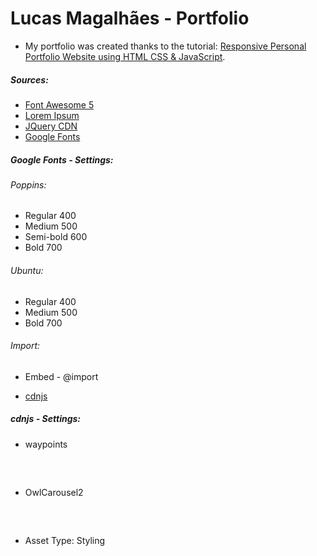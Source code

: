 # Lucas Magalhães - Portfolio

- My portfolio was created thanks to the tutorial: [Responsive Personal Portfolio Website using HTML CSS & JavaScript](https://www.youtube.com/watch?v=tcskp-ncN0I&list=PLeEpiRHdVhbfM6HrlsCO4eZdo7Yrgouel&index=1&t=286s "Responsive Personal Portfolio Website using HTML CSS & JavaScript").

##### Sources:
- [Font Awesome 5](https://www.w3schools.com/icons/fontawesome5_intro.asp "Font Awesome 5")
- [Lorem Ipsum](https://www.lipsum.com/ "Lorem Ipsum")
- [JQuery CDN](http://code.jquery.com/ "JQuery CDN")
- [Google Fonts](https://fonts.google.com/ "Google Fonts")

##### Google Fonts - Settings:

###### Poppins:
- Regular 400
- Medium 500
- Semi-bold 600
- Bold 700

###### Ubuntu:
- Regular 400
- Medium 500
- Bold 700

###### Import:
- Embed - @import

- [cdnjs](https://cdnjs.com/ "cdnjs")

##### cdnjs - Settings:
- waypoints

<pre>
<script 
  src="https://cdnjs.cloudflare.com/ajax/libs/waypoints/4.0.1/jquery.waypoints.min.js">
</script>
</pre>

- OwlCarousel2

<pre>
<script 
  src="https://cdnjs.cloudflare.com/ajax/libs/OwlCarousel2/2.3.4/owl.carousel.min.js">
</script>
</pre>

- Asset Type: Styling

<pre>
<link 
rel="stylesheet" href="https://cdnjs.cloudflare.com/ajax/libs/OwlCarousel2/2.3.4/assets/owl.carousel.min.css"
/>
</pre>
